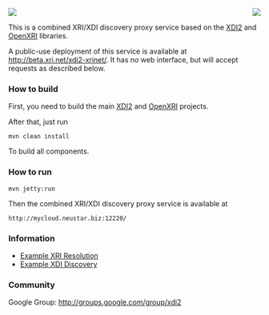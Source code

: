 <a href="http://projectdanube.org/" target="_blank"><img src="http://projectdanube.github.com/xdi2/images/projectdanube_logo.png" align="right"></a>
<img src="http://projectdanube.github.com/xdi2/images/logo64.png"><br>

This is a combined XRI/XDI discovery proxy service based on the [XDI2](http://github.com/projectdanube/xdi2) and [OpenXRI](http://openxri.org) libraries.

A public-use deployment of this service is available at http://beta.xri.net/xdi2-xrinet/. It has no web interface, but will accept requests as described below.

### How to build

First, you need to build the main [XDI2](http://github.com/projectdanube/xdi2) and [OpenXRI](http://openxri.org) projects.

After that, just run

    mvn clean install

To build all components.

### How to run

    mvn jetty:run

Then the combined XRI/XDI discovery proxy service is available at

	http://mycloud.neustar.biz:12220/

### Information

* [Example XRI Resolution](https://github.com/projectdanube/xdi2-xrinet/wiki/Example-XRI-Resolution)
* [Example XDI Discovery](https://github.com/projectdanube/xdi2-xrinet/wiki/Example-XDI-Discovery)

### Community

Google Group: http://groups.google.com/group/xdi2
